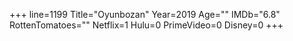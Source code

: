+++
line=1199
Title="Oyunbozan"
Year=2019
Age=""
IMDb="6.8"
RottenTomatoes=""
Netflix=1
Hulu=0
PrimeVideo=0
Disney=0
+++

